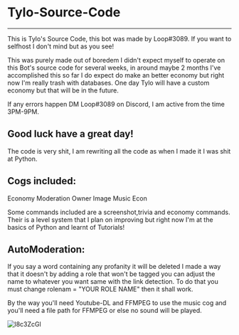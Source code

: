 # Tylo-Source-Code
----------------------------------------------------------------------------------------------------------------------
This is Tylo's Source Code, this bot was made by Loop#3089. If you want to selfhost I don't mind but as you see!

This was purely made out of boredem I didn't expect myself to operate on this Bot's source code for several weeks, in around maybe 2 months I've accomplished this so far I do expect do make an better economy but right now I'm really trash with databases. One day Tylo will have a custom economy but that will be in the future.

If any errors happen DM Loop#3089 on Discord, I am active from the time 3PM-9PM.

Good luck have a great day!
----------------------------------------------------------------------------------------------------------------------
The code is very shit, I am rewriting all the code as when I made it I was shit at Python.

Cogs included:
----------------------------------------------------------------------------------------------------------------------

Economy
Moderation
Owner
Image
Music
Econ 

Some commands included are a screenshot,trivia and economy commands. Their is a level system that I plan on improving but right now I'm at the basics of Python and learnt of Tutorials!

AutoModeration:
----------------------------------------------------------------------------------------------------------------------

If you say a word containing any profanity it will be deleted I made a way that it doesn't by adding a role that won't be tagged you can adjust the name to whatever you want same with the link detection. To do that you must change rolenam = "YOUR ROLE NAME" then it shall work.

By the way you'll need Youtube-DL and FFMPEG to use the music cog and you'll need a file path for FFMPEG or else no sound will be played.

![l8c3ZcGl](https://user-images.githubusercontent.com/83422294/139600863-1a39cc1b-8a7e-481e-afd5-02133c080b19.png)
